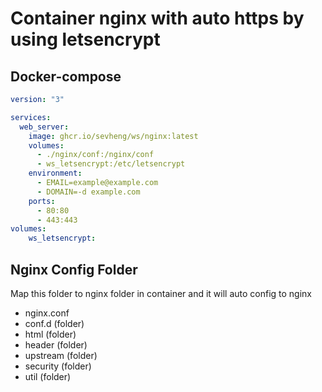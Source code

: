 # Container nginx with auto https by using letsencrypt

## Docker-compose

```yml
version: "3"

services:
  web_server:
    image: ghcr.io/sevheng/ws/nginx:latest
    volumes:
      - ./nginx/conf:/nginx/conf
      - ws_letsencrypt:/etc/letsencrypt
    environment:
      - EMAIL=example@example.com
      - DOMAIN=-d example.com
    ports:
      - 80:80
      - 443:443
volumes:
    ws_letsencrypt:
```

## Nginx Config Folder

Map this folder to nginx folder in container and it will auto config to nginx

- nginx.conf
- conf.d (folder)
- html (folder)
- header (folder)
- upstream (folder)
- security (folder)
- util (folder)
